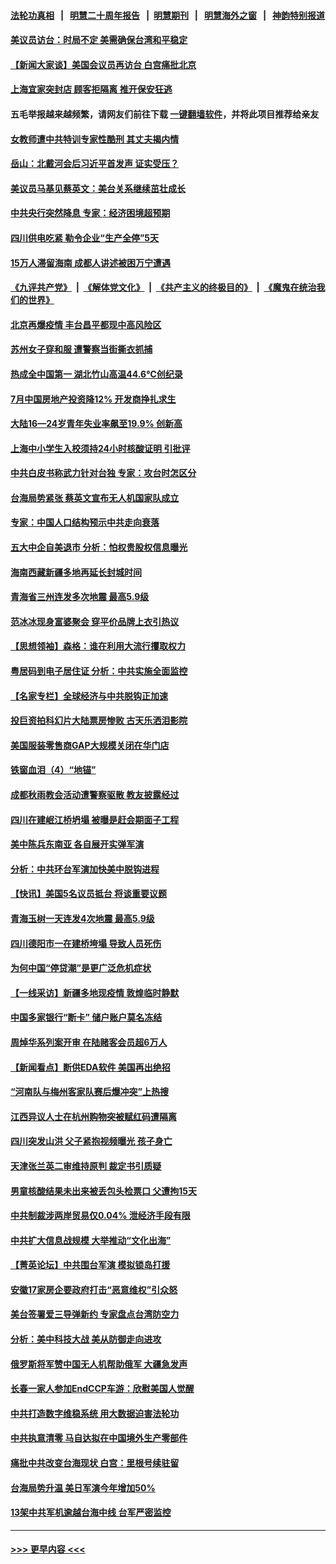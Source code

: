 #### [法轮功真相](https://github.com/gfw-breaker/truth/blob/master/README.md?t=0) &nbsp;&nbsp;|&nbsp;&nbsp; [明慧二十周年报告](https://github.com/gfw-breaker/mh-reports/blob/master/README.md?t=0) &nbsp;&nbsp;|&nbsp;&nbsp;[明慧期刊](https://github.com/gfw-breaker/mh-qikan) &nbsp;&nbsp;|&nbsp;&nbsp; [明慧海外之窗](https://github.com/gfw-breaker/mh-news/blob/master/README.md?t=0) &nbsp;&nbsp;|&nbsp;&nbsp; [神韵特别报道](https://github.com/gfw-breaker/mh-news/blob/master/shenyun.md?t=0)
#### [美议员访台：时局不定 美需确保台湾和平稳定](../pages/nsc413/n13802897.md?t=08152351) 
#### [【新闻大家谈】美国会议员再访台 白宫痛批北京](../pages/nsc413/n13803018.md?t=08152351) 
#### [上海宜家突封店 顾客拒隔离 推开保安狂逃](../pages/nsc413/n13803058.md?t=08152351) 
#### 五毛举报越来越频繁，请网友们前往下载 [一键翻墙软件](https://github.com/gfw-breaker/ssr-accounts)，并将此项目推荐给亲友
#### [女教师遭中共特训专家性酷刑 其丈夫揭内情](../pages/nsc413/n13802924.md?t=08152351) 
#### [岳山：北戴河会后习近平首发声 证实受压？](../pages/nsc413/n13802942.md?t=08152351) 
#### [美议员马基见蔡英文：美台关系继续茁壮成长](../pages/nsc413/n13802893.md?t=08152351) 
#### [中共央行突然降息 专家：经济困境超预期](../pages/nsc413/n13803016.md?t=08152351) 
#### [四川供电吃紧 勒令企业“生产全停”5天](../pages/nsc413/n13802839.md?t=08152351) 
#### [15万人滞留海南 成都人讲述被困万宁遭遇](../pages/nsc413/n13802777.md?t=08152351) 
#### [《九评共产党》](https://github.com/begood0513/9ping.md/blob/master/README.md) &nbsp;|&nbsp; [《解体党文化》](../../../../jtdwh.md/blob/master/README.md)  &nbsp;|&nbsp; [《共产主义的终极目的》](../../../../gczydzjmd.md/blob/master/README.md) &nbsp;|&nbsp; [《魔鬼在统治我们的世界》](../../../../mgztzwmdsj.md/blob/master/README.md) 
#### [北京再爆疫情 丰台昌平都现中高风险区](../pages/nsc413/n13802921.md?t=08152351) 
#### [苏州女子穿和服 遭警察当街撕衣抓捕](../pages/nsc413/n13802941.md?t=08152351) 
#### [热成全中国第一 湖北竹山高温44.6℃创纪录](../pages/nsc413/n13802863.md?t=08152351) 
#### [7月中国房地产投资降12%  开发商挣扎求生](../pages/nsc413/n13802887.md?t=08152351) 
#### [大陆16—24岁青年失业率飙至19.9% 创新高](../pages/nsc413/n13802859.md?t=08152351) 
#### [上海中小学生入校须持24小时核酸证明 引批评](../pages/nsc413/n13802739.md?t=08152351) 
#### [中共白皮书称武力针对台独 专家：攻台时怎区分](../pages/nsc413/n13802678.md?t=08152351) 
#### [台海局势紧张 蔡英文宣布无人机国家队成立](../pages/nsc413/n13802793.md?t=08152351) 
#### [专家：中国人口结构预示中共走向衰落](../pages/nsc413/n13802752.md?t=08152351) 
#### [五大中企自美退市 分析：怕权贵股权信息曝光](../pages/nsc413/n13802666.md?t=08152351) 
#### [海南西藏新疆多地再延长封城时间](../pages/nsc413/n13802667.md?t=08152351) 
#### [青海省三州连发多次地震 最高5.9级](../pages/nsc413/n13802662.md?t=08152351) 
#### [范冰冰现身富婆聚会 穿平价品牌上衣引热议](../pages/nsc413/n13802602.md?t=08152351) 
#### [【思想领袖】森格：谁在利用大流行攫取权力](../pages/nsc413/n13787874.md?t=08152351) 
#### [粤居码到电子居住证 分析：中共实施全面监控](../pages/nsc413/n13802587.md?t=08152351) 
#### [【名家专栏】全球经济与中共脱钩正加速](../pages/nsc413/n13802363.md?t=08152351) 
#### [投巨资拍科幻片大陆票房惨败 古天乐洒泪影院](../pages/nsc413/n13802584.md?t=08152351) 
#### [美国服装零售商GAP大规模关闭在华门店](../pages/nsc413/n13802574.md?t=08152351) 
#### [铁窗血泪（4）“地锚”](../pages/nsc413/n13801004.md?t=08152351) 
#### [成都秋雨教会活动遭警察驱散 教友披露经过](../pages/nsc413/n13802541.md?t=08152351) 
#### [四川在建岷江桥坍塌 被曝是赶会期面子工程](../pages/nsc413/n13802501.md?t=08152351) 
#### [美中陈兵东南亚 各自展开实弹军演](../pages/nsc413/n13802464.md?t=08152351) 
#### [分析：中共环台军演加快美中脱钩进程](../pages/nsc413/n13801526.md?t=08152351) 
#### [【快讯】美国5名议员抵台 将谈重要议题](../pages/nsc413/n13802345.md?t=08152351) 
#### [青海玉树一天连发4次地震 最高5.9级](../pages/nsc413/n13802339.md?t=08152351) 
#### [四川德阳市一在建桥垮塌 导致人员死伤](../pages/nsc413/n13802325.md?t=08152351) 
#### [为何中国“停贷潮”是更广泛危机症状](../pages/nsc413/n13800054.md?t=08152351) 
#### [【一线采访】新疆多地现疫情 敦煌临时静默](../pages/nsc413/n13802256.md?t=08152351) 
#### [中国多家银行“断卡” 储户账户莫名冻结](../pages/nsc413/n13802243.md?t=08152351) 
#### [周焯华系列案开审 在陆赌客会员超6万人](../pages/nsc413/n13802225.md?t=08152351) 
#### [【新闻看点】断供EDA软件 美国再出绝招](../pages/nsc413/n13802035.md?t=08152351) 
#### [“河南队与梅州客家队赛后爆冲突”上热搜](../pages/nsc413/n13802161.md?t=08152351) 
#### [江西异议人士在杭州购物突被赋红码遭隔离](../pages/nsc413/n13802167.md?t=08152351) 
#### [四川突发山洪 父子紧抱视频曝光 孩子身亡](../pages/nsc413/n13802145.md?t=08152351) 
#### [天津张兰英二审维持原判 裁定书引质疑](../pages/nsc413/n13802123.md?t=08152351) 
#### [男童核酸结果未出来被丢包头检票口 父遭拘15天](../pages/nsc413/n13802098.md?t=08152351) 
#### [中共制裁涉两岸贸易仅0.04% 泄经济手段有限](../pages/nsc413/n13801207.md?t=08152351) 
#### [中共扩大信息战规模 大举推动“文化出海”](../pages/nsc413/n13802065.md?t=08152351) 
#### [【菁英论坛】中共围台军演 模拟锁岛打援](../pages/nsc413/n13802010.md?t=08152351) 
#### [安徽17家房企要政府打击“恶意维权”引众怒](../pages/nsc413/n13802030.md?t=08152351) 
#### [美台签署爱三导弹新约 专家盘点台湾防空力](../pages/nsc413/n13802032.md?t=08152351) 
#### [分析：美中科技大战 美从防御走向进攻](../pages/nsc413/n13802014.md?t=08152351) 
#### [俄罗斯将军赞中国无人机帮助俄军 大疆急发声](../pages/nsc413/n13802020.md?t=08152351) 
#### [长春一家人参加EndCCP车游：欣慰美国人觉醒](../pages/nsc413/n13801543.md?t=08152351) 
#### [中共打造数字维稳系统 用大数据迫害法轮功](../pages/nsc413/n13799087.md?t=08152351) 
#### [中共执意清零 马自达拟在中国境外生产零部件](../pages/nsc413/n13801960.md?t=08152351) 
#### [痛批中共改变台海现状 白宫：里根号续驻留](../pages/nsc413/n13801374.md?t=08152351) 
#### [台海局势升温 美日军演今年增加50%](../pages/nsc413/n13801967.md?t=08152351) 
#### [13架中共军机逾越台海中线 台军严密监控](../pages/nsc413/n13801930.md?t=08152351) 

----
#### [ >>> 更早内容 <<< ](../indexes/nsc413-earlier.md)
